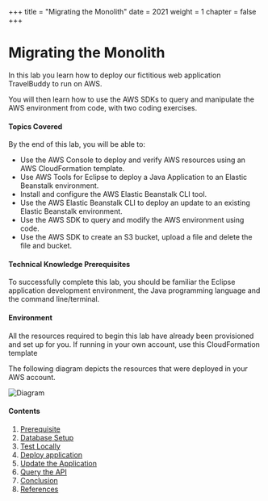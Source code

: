 +++
title = "Migrating the Monolith"
date = 2021
weight = 1
chapter = false
+++

# Migrating the Monolith

In this lab you learn how to deploy our fictitious web application TravelBuddy to run on AWS.

You will then learn how to use the AWS SDKs to query and manipulate the AWS environment from code, with two coding exercises.

#### Topics Covered
By the end of this lab, you will be able to:

- Use the AWS Console to deploy and verify AWS resources using an AWS CloudFormation template.
- Use AWS Tools for Eclipse to deploy a Java Application to an Elastic Beanstalk environment.
- Install and configure the AWS Elastic Beanstalk CLI tool.
- Use the AWS Elastic Beanstalk CLI to deploy an update to an existing Elastic Beanstalk environment.
- Use the AWS SDK to query and modify the AWS environment using code.
- Use the AWS SDK to create an S3 bucket, upload a file and delete the file and bucket.

#### Technical Knowledge Prerequisites
To successfully complete this lab, you should be familiar the Eclipse application development environment, the Java programming language and the command line/terminal.

#### Environment
All the resources required to begin this lab have already been provisioned and set up for you. If running in your own account, use this CloudFormation template

The following diagram depicts the resources that were deployed in your AWS account.

![Diagram](../../../images/1/0.png?width=50pc)

#### Contents

1. [Prerequisite](1-prerequisites/)
2. [Database Setup](2-setup-database/)
3. [Test Locally](3-test-local/)
4. [Deploy application](4-deploy-app/)
5. [Update the Application](5-update-app/)
6. [Query the API](6-query-api/)
7. [Conclusion](7-conclusion/)
8. [References](8-resources/)